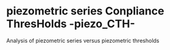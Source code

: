 # piezometric series Conpliance ThresHolds -piezo_CTH-
Analysis of piezometric series versus piezometric thresholds
